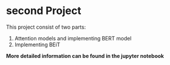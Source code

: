 # second Project
This project consist of two parts:  
1. Attention models and implementing BERT model
2. Implementing BEiT 
  
**More detailed information can be found in the jupyter notebook**
